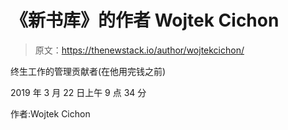 # 《新书库》的作者 Wojtek Cichon

> 原文：<https://thenewstack.io/author/wojtekcichon/>

终生工作的管理贡献者(在他用完钱之前)

2019 年 3 月 22 日上午 9 点 34 分

作者:Wojtek Cichon